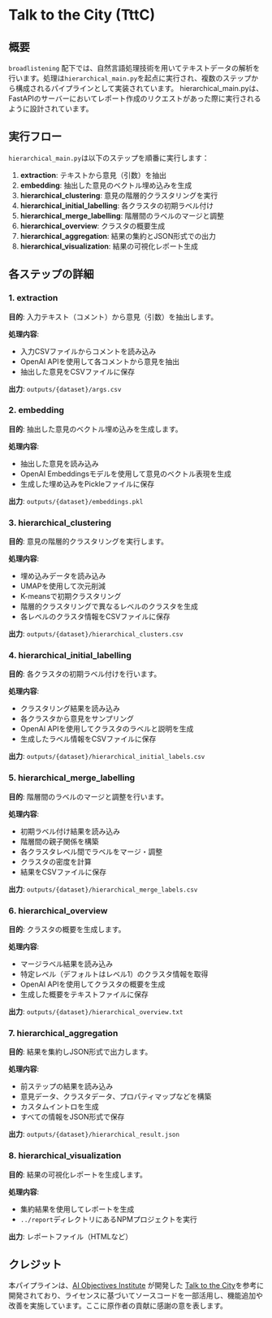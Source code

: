 # Talk to the City (TttC)
## 概要

`broadlistening` 配下では、自然言語処理技術を用いてテキストデータの解析を行います。処理は`hierarchical_main.py`を起点に実行され、複数のステップから構成されるパイプラインとして実装されています。
hierarchical_main.pyは、FastAPIのサーバーにおいてレポート作成のリクエストがあった際に実行されるように設計されています。

## 実行フロー

`hierarchical_main.py`は以下のステップを順番に実行します：

1. **extraction**: テキストから意見（引数）を抽出
2. **embedding**: 抽出した意見のベクトル埋め込みを生成
3. **hierarchical_clustering**: 意見の階層的クラスタリングを実行
4. **hierarchical_initial_labelling**: 各クラスタの初期ラベル付け
5. **hierarchical_merge_labelling**: 階層間のラベルのマージと調整
6. **hierarchical_overview**: クラスタの概要生成
7. **hierarchical_aggregation**: 結果の集約とJSON形式での出力
8. **hierarchical_visualization**: 結果の可視化レポート生成


## 各ステップの詳細

### 1. extraction

**目的**: 入力テキスト（コメント）から意見（引数）を抽出します。

**処理内容**:
- 入力CSVファイルからコメントを読み込み
- OpenAI APIを使用して各コメントから意見を抽出
- 抽出した意見をCSVファイルに保存

**出力**: `outputs/{dataset}/args.csv`

### 2. embedding

**目的**: 抽出した意見のベクトル埋め込みを生成します。

**処理内容**:
- 抽出した意見を読み込み
- OpenAI Embeddingsモデルを使用して意見のベクトル表現を生成
- 生成した埋め込みをPickleファイルに保存

**出力**: `outputs/{dataset}/embeddings.pkl`

### 3. hierarchical_clustering

**目的**: 意見の階層的クラスタリングを実行します。

**処理内容**:
- 埋め込みデータを読み込み
- UMAPを使用して次元削減
- K-meansで初期クラスタリング
- 階層的クラスタリングで異なるレベルのクラスタを生成
- 各レベルのクラスタ情報をCSVファイルに保存

**出力**: `outputs/{dataset}/hierarchical_clusters.csv`

### 4. hierarchical_initial_labelling

**目的**: 各クラスタの初期ラベル付けを行います。

**処理内容**:
- クラスタリング結果を読み込み
- 各クラスタから意見をサンプリング
- OpenAI APIを使用してクラスタのラベルと説明を生成
- 生成したラベル情報をCSVファイルに保存

**出力**: `outputs/{dataset}/hierarchical_initial_labels.csv`

### 5. hierarchical_merge_labelling

**目的**: 階層間のラベルのマージと調整を行います。

**処理内容**:
- 初期ラベル付け結果を読み込み
- 階層間の親子関係を構築
- 各クラスタレベル間でラベルをマージ・調整
- クラスタの密度を計算
- 結果をCSVファイルに保存

**出力**: `outputs/{dataset}/hierarchical_merge_labels.csv`

### 6. hierarchical_overview

**目的**: クラスタの概要を生成します。

**処理内容**:
- マージラベル結果を読み込み
- 特定レベル（デフォルトはレベル1）のクラスタ情報を取得
- OpenAI APIを使用してクラスタの概要を生成
- 生成した概要をテキストファイルに保存

**出力**: `outputs/{dataset}/hierarchical_overview.txt`

### 7. hierarchical_aggregation

**目的**: 結果を集約しJSON形式で出力します。

**処理内容**:
- 前ステップの結果を読み込み
- 意見データ、クラスタデータ、プロパティマップなどを構築
- カスタムイントロを生成
- すべての情報をJSON形式で保存

**出力**: `outputs/{dataset}/hierarchical_result.json`

### 8. hierarchical_visualization

**目的**: 結果の可視化レポートを生成します。

**処理内容**:
- 集約結果を使用してレポートを生成
- `../report`ディレクトリにあるNPMプロジェクトを実行

**出力**: レポートファイル（HTMLなど）


## クレジット

本パイプラインは、[AI Objectives Institute](https://www.aiobjectivesinstitute.org/) が開発した [Talk to the City](https://github.com/AIObjectives/talk-to-the-city-reports)を参考に開発されており、ライセンスに基づいてソースコードを一部活用し、機能追加や改善を実施しています。ここに原作者の貢献に感謝の意を表します。